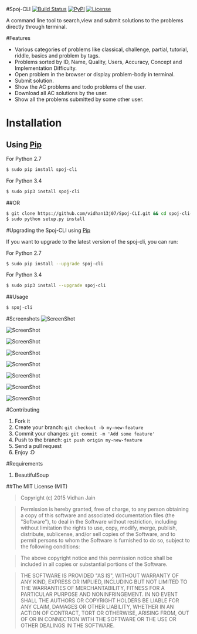 #Spoj-CLI  [![Build Status](https://travis-ci.org/vidhan13j07/Spoj-CLI.svg?branch=master)](https://travis-ci.org/vidhan13j07/Spoj-CLI)  [![PyPI](https://img.shields.io/pypi/v/spoj-cli.svg)](https://pypi.python.org/pypi/spoj-cli/1.1) [![License](https://img.shields.io/badge/license-MIT-lightgrey.svg)](https://github.com/vidhan13j07/Spoj-CLI)

A command line tool to search,view and submit solutions to the problems directly through terminal.

#Features
* Various categories of problems like classical, challenge, partial, tutorial, riddle, basics and problem by tags.
* Problems sorted by ID, Name, Quality, Users, Accuracy, Concept and Implementation Difficulty.
* Open problem in the browser or display problem-body in terminal.
* Submit solution.
* Show the AC problems and todo problems of the user.
* Download all AC solutions by the user.
* Show all the problems submitted by some other user.

# Installation 
## Using [Pip](http://pip.readthedocs.org/en/stable/installing/)
For Python 2.7

```bash
$ sudo pip install spoj-cli
```
For Python 3.4

```bash
$ sudo pip3 install spoj-cli
```

##OR

```bash
$ git clone https://github.com/vidhan13j07/Spoj-CLI.git && cd spoj-cli-0.1
$ sudo python setup.py install
```
#Upgrading the Spoj-CLI using [Pip](http://pip.readthedocs.org/en/stable/installing/)

If you want to upgrade to the latest version of the spoj-cli, you can run:

For Python 2.7
```bash
$ sudo pip install --upgrade spoj-cli
```
For Python 3.4

```bash
$ sudo pip3 install --upgrade spoj-cli
```

##Usage

```zsh
$ spoj-cli
```

#Screenshots
![ScreenShot](https://raw.github.com/vidhan13j07/Spoj-CLI/master/Screenshots/1.png)

![ScreenShot](https://raw.github.com/vidhan13j07/Spoj-CLI/master/Screenshots/2.png)

![ScreenShot](https://raw.github.com/vidhan13j07/Spoj-CLI/master/Screenshots/10.png)

![ScreenShot](https://raw.github.com/vidhan13j07/Spoj-CLI/master/Screenshots/11.png)

![ScreenShot](https://raw.github.com/vidhan13j07/Spoj-CLI/master/Screenshots/12.png)

![ScreenShot](https://raw.github.com/vidhan13j07/Spoj-CLI/master/Screenshots/19.png)

![ScreenShot](https://raw.github.com/vidhan13j07/Spoj-CLI/master/Screenshots/20.png)

![ScreenShot](https://raw.github.com/vidhan13j07/Spoj-CLI/master/Screenshots/6.png)

#Contributing
1. Fork it
2. Create your branch: ``` git checkout -b my-new-feature ```
3. Commit your changes: ``` git commit -m 'Add some feature' ```
4. Push to the branch: ``` git push origin my-new-feature ```
5. Send a pull request 
6. Enjoy :D



#Requirements
1. BeautifulSoup




##The MIT License (MIT)
>Copyright (c) 2015 Vidhan Jain

>Permission is hereby granted, free of charge, to any person obtaining a copy
of this software and associated documentation files (the "Software"), to deal
in the Software without restriction, including without limitation the rights
to use, copy, modify, merge, publish, distribute, sublicense, and/or sell
copies of the Software, and to permit persons to whom the Software is
furnished to do so, subject to the following conditions:

>The above copyright notice and this permission notice shall be included in all
copies or substantial portions of the Software.

>THE SOFTWARE IS PROVIDED "AS IS", WITHOUT WARRANTY OF ANY KIND, EXPRESS OR
IMPLIED, INCLUDING BUT NOT LIMITED TO THE WARRANTIES OF MERCHANTABILITY,
FITNESS FOR A PARTICULAR PURPOSE AND NONINFRINGEMENT. IN NO EVENT SHALL THE
AUTHORS OR COPYRIGHT HOLDERS BE LIABLE FOR ANY CLAIM, DAMAGES OR OTHER
LIABILITY, WHETHER IN AN ACTION OF CONTRACT, TORT OR OTHERWISE, ARISING FROM,
OUT OF OR IN CONNECTION WITH THE SOFTWARE OR THE USE OR OTHER DEALINGS IN THE
SOFTWARE.
